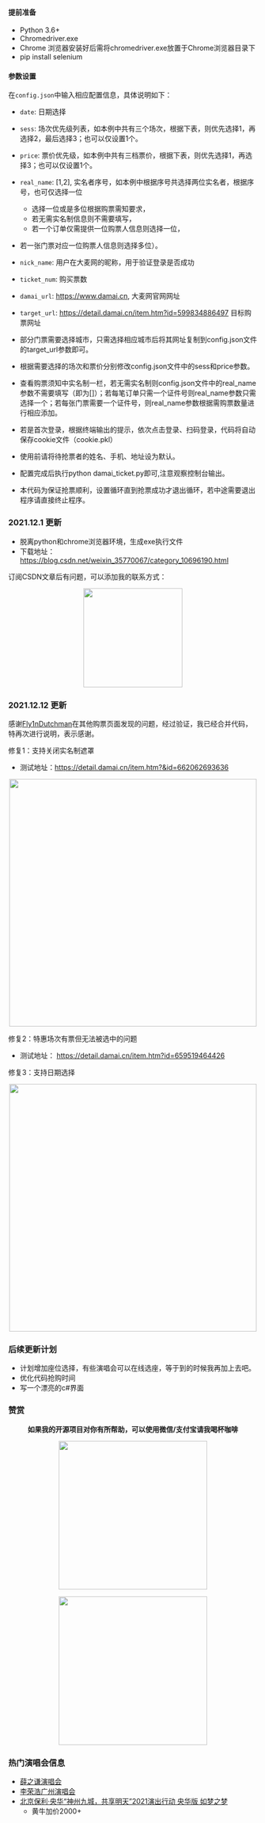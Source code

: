 #### 提前准备
* Python 3.6+
* Chromedriver.exe
* Chrome 浏览器安装好后需将chromedriver.exe放置于Chrome浏览器目录下
* pip install selenium

#### 参数设置

在`config.json`中输入相应配置信息，具体说明如下：

* `date`: 日期选择
* `sess`: 场次优先级列表，如本例中共有三个场次，根据下表，则优先选择1，再选择2，最后选择3；也可以仅设置1个。
* `price`: 票价优先级，如本例中共有三档票价，根据下表，则优先选择1，再选择3；也可以仅设置1个。
* `real_name`: [1,2], 实名者序号，如本例中根据序号共选择两位实名者，根据序号，也可仅选择一位
  * 选择一位或是多位根据购票需知要求，
  * 若无需实名制信息则不需要填写，
  * 若一个订单仅需提供一位购票人信息则选择一位，
 * 若一张门票对应一位购票人信息则选择多位）。
 
* `nick_name`: 用户在大麦网的昵称，用于验证登录是否成功
* `ticket_num`: 购买票数
* `damai_url`: https://www.damai.cn, 大麦网官网网址
* `target_url`: https://detail.damai.cn/item.htm?id=599834886497  目标购票网址

* 部分门票需要选择城市，只需选择相应城市后将其网址复制到config.json文件的target_url参数即可。

* 根据需要选择的场次和票价分别修改config.json文件中的sess和price参数。

* 查看购票须知中实名制一栏，若无需实名制则config.json文件中的real_name参数不需要填写（即为[]）；若每笔订单只需一个证件号则real_name参数只需选择一个；若每张门票需要一个证件号，则real_name参数根据需购票数量进行相应添加。


* 若是首次登录，根据终端输出的提示，依次点击登录、扫码登录，代码将自动保存cookie文件（cookie.pkl）

* 使用前请将待抢票者的姓名、手机、地址设为默认。

* 配置完成后执行python damai_ticket.py即可,注意观察控制台输出。

* 本代码为保证抢票顺利，设置循环直到抢票成功才退出循环，若中途需要退出程序请直接终止程序。

### 2021.12.1 更新
* 脱离python和chrome浏览器环境，生成exe执行文件
* 下载地址：https://blog.csdn.net/weixin_35770067/category_10696190.html

订阅CSDN文章后有问题，可以添加我的联系方式：
<p align="center">
<img width="200" src="https://user-images.githubusercontent.com/37463338/145716647-5bf61260-c1d5-4a4a-9b85-ce8dedf8aeeb.png">
</p>


### 2021.12.12 更新
感谢[Fly1nDutchman](https://github.com/ouyangjunfei?tab=repositories)在其他购票页面发现的问题，经过验证，我已经合并代码，特再次进行说明，表示感谢。

修复1：支持关闭实名制遮罩
* 测试地址：https://detail.damai.cn/item.htm?&id=662062693636
<p align="center">
<img width="500" src="https://user-images.githubusercontent.com/37463338/145715661-56e0a495-2809-461e-beb2-7030fbe8e748.png">
</p>

修复2：特惠场次有票但无法被选中的问题
* 测试地址： https://detail.damai.cn/item.htm?id=659519464426

修复3：支持日期选择
<p align="center">
<img width="500" src="https://user-images.githubusercontent.com/37463338/145716541-e74a3624-7ebf-45c0-ae64-c30e2211af9e.png">
</p>

### 后续更新计划
* 计划增加座位选择，有些演唱会可以在线选座，等于到的时候我再加上去吧。
* 优化代码抢购时间
* 写一个漂亮的c#界面

### 赞赏
<p align="center"><strong>如果我的开源项目对你有所帮助，可以使用微信/支付宝请我喝杯咖啡</strong></p>

<p align="center">
<img width="300" src="https://user-images.githubusercontent.com/37463338/145717056-1abc5915-6312-464c-91ce-32833cd46bf6.png">
</p>
<p align="center">
<img width="300" src="https://user-images.githubusercontent.com/37463338/145717055-7f4c46ff-a9cd-48f8-a01a-90cd91f5cbf0.png">
</p>

### 热门演唱会信息
* [薛之谦演唱会](https://detail.damai.cn/item.htm?spm=a2oeg.search_category.0.0.57344206jb38CA&id=658630460380&clicktitle=%E8%96%9B%E4%B9%8B%E8%B0%A6%E2%80%9C%E5%A4%A9%E5%A4%96%E6%9D%A5%E7%89%A9%E2%80%9D%E5%B7%A1%E5%9B%9E%E6%BC%94%E5%94%B1%E4%BC%9A-%E5%B9%BF%E5%B7%9E%E7%AB%99)
* [李荣浩广州演唱会](https://detail.damai.cn/item.htm?spm=a2oeg.search_category.0.0.7e141ffaOOsGL3&id=660857675535&clicktitle=%E6%9D%8E%E8%8D%A3%E6%B5%A9%E2%80%9C%E9%BA%BB%E9%9B%80%E2%80%9D%E5%B7%A1%E5%9B%9E%E6%BC%94%E5%94%B1%E4%BC%9A%20%E5%B9%BF%E5%B7%9E%E7%AB%99)
* [北京保利·央华“神州九城，共享明天”2021演出行动 央华版 如梦之梦](https://detail.damai.cn/item.htm?spm=a2oeg.search_category.0.0.310919488fszNB&id=662432820667&clicktitle=%E4%BF%9D%E5%88%A9%C2%B7%E5%A4%AE%E5%8D%8E%E2%80%9C%E7%A5%9E%E5%B7%9E%E4%B9%9D%E5%9F%8E%EF%BC%8C%E5%85%B1%E4%BA%AB%E6%98%8E%E5%A4%A9%E2%80%9D2021%E6%BC%94%E5%87%BA%E8%A1%8C%E5%8A%A8%20%E5%A4%AE%E5%8D%8E%E7%89%88%E3%80%8A%E5%A6%82%E6%A2%A6%E4%B9%8B%E6%A2%A6%E3%80%8B)
   * 黄牛加价2000+

